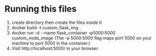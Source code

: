 # Running this files

1) create directory then create the files inside it  
2) docker build -t custom_flask_img .
3) docker run -d --name flask_container -p5000:5000 custom_node_image (The -p 5000:5000 flag maps port 5000 on your machine to port 5000 in the container.)
4) Visit http://localhost:5000/ in your browser. 

   
